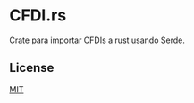 # CFDI.rs

Crate para importar CFDIs a rust usando Serde. 




## License

[MIT](https://choosealicense.com/licenses/mit/)
